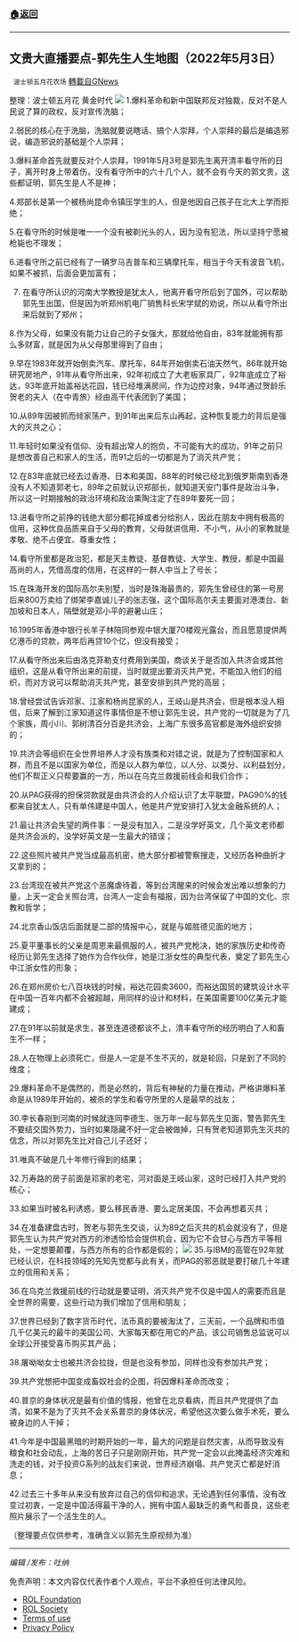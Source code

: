 ###  [:house:返回](README.md)
---


## 文贵大直播要点-郭先生人生地图（2022年5月3日）
` 波士顿五月花农场` [轉載自GNews](https://gnews.org/zh-hans/2462063/)

整理：波士顿五月花 黄金时代
 ![](https://assets.gnews.org/wp-content/uploads/2022/05/屏幕截图227.png) 
1.爆料革命和新中国联邦反对独裁，反对不是人民说了算的政权，反对宣传洗脑；
 
2.弱民的核心在于洗脑，洗脑就要说瞎话、搞个人崇拜，个人崇拜的最后是编造邪说，编造邪说的基础是个人崇拜；
 
3.爆料革命首先就要反对个人崇拜，1991年5月3号是郭先生离开清丰看守所的日子，离开时身上带着伤，没有看守所中的六十几个人，就不会有今天的郭文贵，这些都证明，郭先生是人不是神；
 
4.郑部长是第一个被杨尚昆命令镇压学生的人，但是他因自己孩子在北大上学而拒绝；
 
5.在看守所的时候是唯一一个没有被剃光头的人，因为没有犯法，所以坚持宁愿被枪毙也不理发；
 
6.进看守所之前已经有了一辆罗马吉普车和三辆摩托车，相当于今天有波音飞机，如果不被抓，后面会更加富有；
 
7. 在看守所认识的河南大学教授是犹太人，他离开看守所后到了国外，可以帮助郭先生出国，但是因为听郑州机电厂销售科长宋学斌的劝说，所以从看守所出来后就到了郑州；
 
8.作为父母，如果没有能力让自己的子女强大，那就给他自由，83年就能拥有那么多财富，就是因为从父母那里得到了自由；
 
9.早在1983年就开始倒卖汽车、摩托车，84年开始倒卖石油天然气，86年就开始研究房地产，91年从看守所出来，92年初成立了大老板家具厂，92年底成立了裕达，93年底开始盖裕达花园，钱已经堆满房间，作为边控对象，94年通过贺龄乐贺老的夫人（在中青旅）经由高干代表团到了美国；
 
10.从89年因被抓而倾家荡产，到91年出来后东山再起，这种恢复能力的背后是强大的灭共之心；
 
11.年轻时如果没有信仰、没有超出常人的抱负，不可能有大的成功，91年之前只是想改善自己和家人的生活，而91之后的一切都是为了消灭共产党；
 
12.在83年底就已经去过香港、日本和美国，88年的时候已经北到俄罗斯南到香港没有人不知道郭老七，89年之前就认识郑部长，就知道天安门事件是政治斗争，所以这一时期接触的政治环境和政治熏陶注定了在89年要死一回；
 
13.进看守所之前挣的钱绝大部分都花掉或者分给别人，因此在朋友中拥有极高的信用，这种优良品质来自于父母的教育，父母就讲信用、不小气，从小的家教就是孝敬、绝不占便宜、尊重女性；
 
14.看守所里都是政治犯，都是天主教徒、基督教徒、大学生、教授，都是中国最高尚的人，凭借高度的信用，在这样的一群人中当上了号长；
 
15.在珠海开发的国际高尔夫别墅，当时是珠海最贵的，郭先生曾经住的第一号房后来800万卖给了绑架李嘉诚儿子的张志强，这个国际高尔夫主要面对港澳台、新加坡和日本人，隔壁就是邓小平的避暑山庄；
 
16.1995年香港中银行长羊子林陪同参观中银大厦70楼观光露台，而且愿意提供两亿港币的贷款，两年后再贷10个亿，但没有接受；
 
17.从看守所出来后由洛克菲勒支付费用到美国，商谈关于是否加入共济会或其他组织，这是从看守所出来的前提，当时就提出要消灭共产党，不能加入他们的组织，而对方说可以帮助消灭共产党，甚至安排到共产党的高层；
 
18.曾经尝试告诉邓家、江家和杨尚昆家的人，王岐山是共济会，但是根本没人相信，后来了解到江家知道这件事情但是不想让郭先生说，共产党的一切就是为了几个家族，周小川、郭树清百分百是共济会，上海广东很多高官都是海外组织安排的；
 
19.共济会等组织在全世界培养人才没有族类和对错之说，就是为了控制国家和人群，而且不是以国家为单位，而是以人群为单位，以人分、以类分、以利益划分，他们不帮正义只帮要赢的一方，所以在乌克兰救援前线会和我们合作；
 
20.从PAG获得的担保贷款就是由共济会的人介绍认识了太平联盟，PAG90%的钱都来自犹太人，只有单伟建是中国人，他是共产党安排打入犹太金融系统的人；
 
21.最让共济会失望的两件事：一是没有加入，二是没学好英文，几个英文老师都是共济会派的，没学好英文是一生最大的错误；
 
22.这些照片被共产党当成最高机密，绝大部分都被警察搜走，又经历各种曲折才又拿到的；
 
23.台湾现在被共产党这个恶魔虐待着，等到台湾醒来的时候会发出难以想象的力量，上天一定会关照台湾，台湾人一定会有福报，因为台湾保留了中国的文化、宗教和哲学；
 
24.北京香山饭店后面就是二部的情报中心，就是与姬胜德见面的地方；
 
25.夏平董事长的父亲是周恩来最佩服的人，被共产党枪决，她的家族历史和传奇经历让郭先生选择了她作为合作伙伴，她是江浙女性的典型代表，奠定了郭先生心中江浙女性的形象；
 
26.在郑州房价七八百块钱的时候，裕达花园卖3600，而裕达国贸的建筑设计水平在中国一百年内都不会被超越，用同样的设计和材料，在美国需要100亿美元才能建成；
 
27.在91年以前就是求生，甚至连道德都谈不上，清丰看守所的经历明白了人和畜生不一样；
 
28.人在物理上必须死亡，但是人一定是不生不灭的，就是轮回，只是到了不同的维度；
 
29.爆料革命不是偶然的，而是必然的，背后有神秘的力量在推动，严格讲爆料革命是从1989年开始的，被杀的学生和看守所里的人是最早的战友；
 
30.李长春刚到河南的时候就连同李德生、张万年一起与郭先生见面，警告郭先生不要结交国外势力，当时如果隐藏不好一定会被做掉，只有贺老知道郭先生灭共的信念，所以对郭先生比对自己儿子还好；
 
31.唯真不破是几十年修行得到的结果；
 
32.万寿路的房子前面是邓家的老宅，河对面是王岐山家，这时已经打入共产党的核心；
 
33.如果当时被名利诱惑，要么移民香港、要么定居美国，不会再想着灭共；
 
34.在准备建盘古时，贺老与郭先生交谈，认为89之后灭共的机会就没有了，但是郭先生认为共产党对西方的渗透恰恰会提供机会，因为它不会甘心与西方平等相处，一定想要颠覆，与西方所有的合作都是假的；
 ![](https://assets.gnews.org/wp-content/uploads/2022/05/屏幕截图230.png) 
35.与IBM的高管在92年就已经认识，在科技领域的先知先觉都与此有关，而PAG的邪恶就是要打破几十年建立的信用和关系；
 
36.在乌克兰救援前线的行动就是要证明，消灭共产党不仅是中国人的需要而且是全世界的需要，这些行动为我们增加了信用和朋友；
 
37.世界已经到了数字货币时代，法币真的要被淘汰了，三天前，一个品牌和市值几千亿美元的最牛的美国公司、大家每天都在用它的产品，该公司销售总监说可以全球公开接受喜币购买其产品；
 
38.屠呦呦女士也被共济会拉拢，但是也没有参加，同样也没有参加共产党；
 
39.共产党想把中国变成畜奴社会的企图，将因爆料革命而改变；
 
40.普京的身体状况是最有价值的情报，他曾在北京看病，而且共产党提供了血清，如果不是为了灭共不会关系普京的身体状况，希望他这次要么做手术死，要么被身边的人干掉；
 
41.今年是中国最黑暗的时期开始的一年，最大的问题是自然灾害，从而导致没有粮食和社会动乱，上海的苦日子只是刚刚开始，共产党一定会以此掩盖经济灾难和洗走的钱，对于投资G系列的战友们来说，世界经济崩塌、共产党灭亡都是好消息；
 
42.过去三十多年从来没有放弃过自己的信仰和追求，无论遇到任何事情，没有改变过初衷，一定是中国活得最干净的人，拥有中国人最缺乏的勇气和善良，这些老照片展示了一个活生生的人。
 
（整理要点仅供参考，准确含义以郭先生原视频为准）
 
* * *
 
*编辑 /发布：吐纳*

免责声明：本文内容仅代表作者个人观点，平台不承担任何法律风险。
  
- [ROL Foundation](https://rolfoundation.org/)
- [ROL Society](https://rolsociety.org/)
- [Terms of use](https://gnews.org/terms-of-use-3/)
- [Privacy Policy](https://gnews.org/privacy-policy/)
